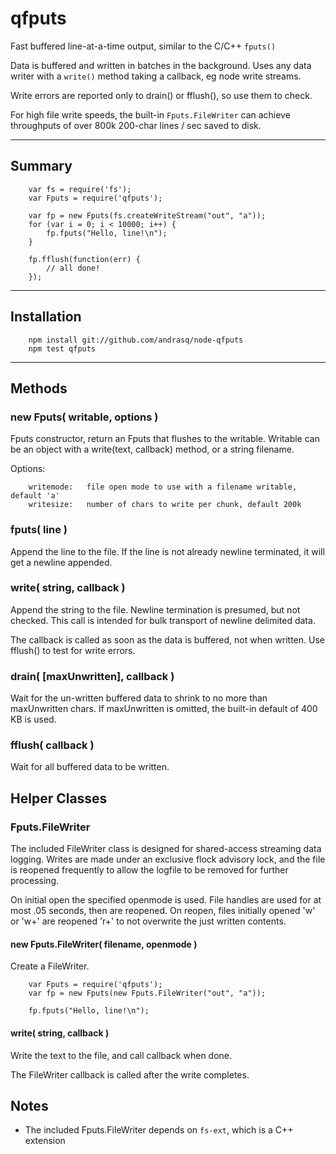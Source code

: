 qfputs
======

Fast buffered line-at-a-time output, similar to the C/C++ `fputs()`

Data is buffered and written in batches in the background.  Uses any
data writer with a `write()` method taking a callback, eg node write
streams.

Write errors are reported only to drain() or fflush(), so use them to check.

For high file write speeds, the built-in `Fputs.FileWriter` can achieve
throughputs of over 800k 200-char lines / sec saved to disk.

----
## Summary

        var fs = require('fs');
        var Fputs = require('qfputs');

        var fp = new Fputs(fs.createWriteStream("out", "a"));
        for (var i = 0; i < 10000; i++) {
            fp.fputs("Hello, line!\n");
        }

        fp.fflush(function(err) {
            // all done!
        });

----
## Installation

        npm install git://github.com/andrasq/node-qfputs
        npm test qfputs

----
## Methods

### new Fputs( writable, options )

Fputs constructor, return an Fputs that flushes to the writable.
Writable can be an object with a write(text, callback) method, or a
string filename.

Options:

        writemode:   file open mode to use with a filename writable, default 'a'
        writesize:   number of chars to write per chunk, default 200k

### fputs( line )

Append the line to the file.  If the line is not already newline terminated,
it will get a newline appended.

### write( string, callback )

Append the string to the file.  Newline termination is presumed, but not checked.
This call is intended for bulk transport of newline delimited data.

The callback is called as soon as the data is buffered, not when written.
Use fflush() to test for write errors.

### drain( [maxUnwritten], callback )

Wait for the un-written buffered data to shrink to no more than maxUnwritten
chars.  If maxUnwritten is omitted, the built-in default of 400 KB is used.

### fflush( callback )

Wait for all buffered data to be written.

## Helper Classes

### Fputs.FileWriter

The included FileWriter class is designed for shared-access streaming data logging.
Writes are made under an exclusive flock advisory lock, and the file is
reopened frequently to allow the logfile to be removed for further processing.

On initial open the specified openmode is used.  File handles are used for at
most .05 seconds, then are reopened.  On reopen, files initially opened 'w' or
'w+' are reopened 'r+' to not overwrite the just written contents.

#### new Fputs.FileWriter( filename, openmode )

Create a FileWriter.

        var Fputs = require('qfputs');
        var fp = new Fputs(new Fputs.FileWriter("out", "a"));

        fp.fputs("Hello, line!\n");

#### write( string, callback )

Write the text to the file, and call callback when done.

The FileWriter callback is called after the write completes.

## Notes

- The included Fputs.FileWriter depends on `fs-ext`, which is a C++ extension
